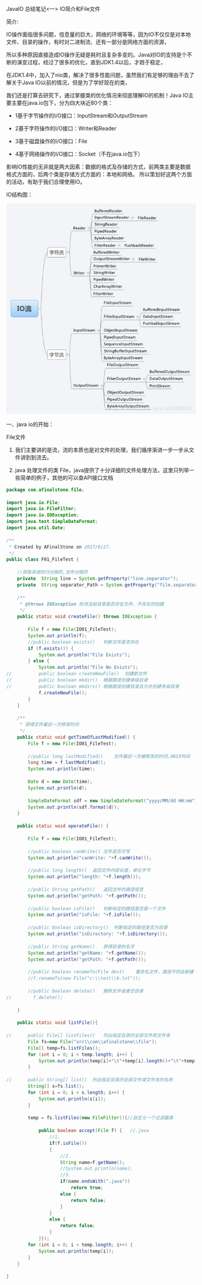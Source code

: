 JavaIO 总结笔记<一> IO简介和File文件

简介:

IO操作面临很多问题，信息量的巨大，网络的环境等等，因为IO不仅仅是对本地文件、目录的操作，有时对二进制流、还有一部分是网络方面的资源，

所以多种原因直接造成IO操作无疑是耗时且复杂多变的。Java对IO的支持是个不断的演变过程，经过了很多的优化，直到JDK1.4以后，才趋于稳定，

在JDK1.4中，加入了nio类，解决了很多性能问题，虽然我们有足够的理由不去了解关于Java IO以前的情况，但是为了学好现在的类，

我们还是打算去研究下，通过掌握类的优化情况来彻底理解IO的机制！Java IO主要主要在java.io包下，分为四大块近80个类：

- 1基于字节操作的I/O接口：InputStream和OutputStream

- 2基于字符操作的I/O接口：Writer和Reader

- 3基于磁盘操作的I/O接口：File

- 4基于网络操作的I/O接口：Socket（不在java.io包下）

影响IO性能的无非就是两大因素：数据的格式及存储的方式，前两类主要是数据格式方面的，后两个类是存储方式方面的：本地和网络。
所以策划好这两个方面的活动，有助于我们合理使用IO。

IO结构图：

![结构图](../../../../picture/IO结构图.jpg)

一、java io的开始：

File文件

1. 我们主要讲的是流，流的本质也是对文件的处理，我们循序渐进一步一步从文件讲到到流去。

2. java 处理文件的类 File，java提供了十分详细的文件处理方法，这里只列举一些简单的例子，其他的可以查API接口文档

```java
package com.afinalstone.file;

import java.io.File;
import java.io.FileFilter;
import java.io.IOException;
import java.text.SimpleDateFormat;
import java.util.Date;

/**
 * Created by AFinalStone on 2017/6/27.
 */
public class F01_FileTest {

    //获取系统的行分隔符,文件分隔符
    private  String line = System.getProperty("line.separator");
    private  String separator_Path = System.getProperty("file.separator");

    /**
     * @throws IOException 检测当前目录是否存在文件，不存在则创建
     */
    public static void createFile() throws IOException {

        File f = new File(IO01_FileTest);
        System.out.println(f);
        //public boolean exists()	判断文件是否存在
        if (f.exists()) {
            System.out.println("File Exists");
        } else {
            System.out.println("File No Exists");
//			public boolean createNewFile()	创建新文件
//			public boolean mkdir()	根据路径创建单级目录
//		    public boolean mkdirs()	根据路径创建目录且允许创建多级目录
            f.createNewFile();
        }
    }

    /**
     * 获得文件最后一次修改时间
     */
    public static void getTimeOfLastModified() {
        File f = new File(IO01_FileTest);

        //public long lastModified()	文件最后一次被修改的时间,UNIX时间
        long time = f.lastModified();
        System.out.println(time);

        Date d = new Date(time);
        System.out.println(d);

        SimpleDateFormat sdf = new SimpleDateFormat("yyyy/MM/dd HH:mm");
        System.out.println(sdf.format(d));
    }

    public static void operateFile() {

        File f = new File(IO01_FileTest);

        //public boolean canWrite()	文件是否可写
        System.out.println("canWrite: "+f.canWrite());

        //public long length()	返回文件内容长度，单位字节
        System.out.println("length: "+f.length());

        //public String getPath()	返回文件的路径信息
        System.out.println("getPath: "+f.getPath());

        //public boolean isFile()	判断给定的路径是否是一个文件
        System.out.println("isFile: "+f.isFile());

        //public boolean isDirectory()	判断给定的路径是否为目录
        System.out.println("isDirectory: "+f.isDirectory());

        //public String getName()	获得目录的名字
        System.out.println("getName: "+f.getName());
        System.out.println("getPath: "+f.getPath());

        //public boolean renameTo(File dest)	重命名文件，路径不同会新建
        //f.renameTo(new File("c:\\test\\b.txt"));

        //public boolean delete()	删除文件或者空目录
//        f.delete();

    }

    public static void listFile(){

//		public File[] listFiles()	列出指定目录的全部文件和文件夹
        File fs=new File("src\\com\\afinalstone\\file");
        File[] temp=fs.listFiles();
        for (int i = 0; i < temp.length; i++) {
            System.out.println(temp[i]+"\t"+temp[i].length()+"\t"+temp[i].lastModified());
        }

//		public String[] list()	列出指定目录的全部文件或文件夹的名称
        String[] s=fs.list();
        for (int i = 0; i < s.length; i++) {
            System.out.println(s[i]);
        }

        temp = fs.listFiles(new FileFilter(){//自定义一个过滤器类

            public boolean accept(File f) {   //.java
                //1.
                if(f.isFile())
                {
                    //2.
                    String name=f.getName();
                    //System.out.println(name);
                    //3.
                    if(name.endsWith(".java"))
                        return true;
                    else {
                        return false;
                    }
                }
                else {
                    return false;
                }
            }});
        for (int i = 0; i < temp.length; i++) {
            System.out.println(temp[i]);
        }
    }

}


```


